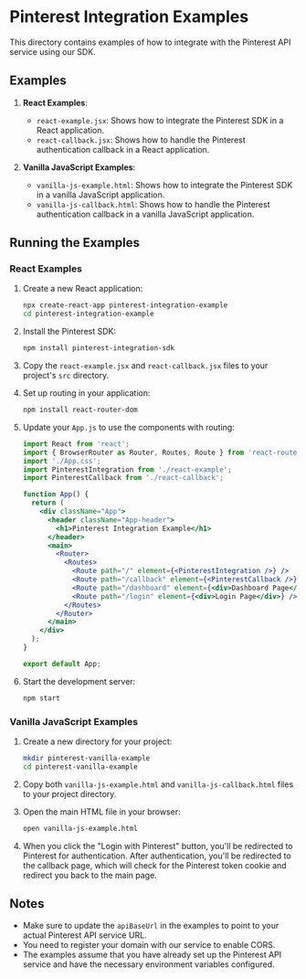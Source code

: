 # Pinterest Integration Examples

This directory contains examples of how to integrate with the Pinterest API service using our SDK.

## Examples

1. **React Examples**:
   - `react-example.jsx`: Shows how to integrate the Pinterest SDK in a React application.
   - `react-callback.jsx`: Shows how to handle the Pinterest authentication callback in a React application.

2. **Vanilla JavaScript Examples**:
   - `vanilla-js-example.html`: Shows how to integrate the Pinterest SDK in a vanilla JavaScript application.
   - `vanilla-js-callback.html`: Shows how to handle the Pinterest authentication callback in a vanilla JavaScript application.

## Running the Examples

### React Examples

1. Create a new React application:
   ```bash
   npx create-react-app pinterest-integration-example
   cd pinterest-integration-example
   ```

2. Install the Pinterest SDK:
   ```bash
   npm install pinterest-integration-sdk
   ```

3. Copy the `react-example.jsx` and `react-callback.jsx` files to your project's `src` directory.

4. Set up routing in your application:
   ```bash
   npm install react-router-dom
   ```

5. Update your `App.js` to use the components with routing:
   ```jsx
   import React from 'react';
   import { BrowserRouter as Router, Routes, Route } from 'react-router-dom';
   import './App.css';
   import PinterestIntegration from './react-example';
   import PinterestCallback from './react-callback';

   function App() {
     return (
       <div className="App">
         <header className="App-header">
           <h1>Pinterest Integration Example</h1>
         </header>
         <main>
           <Router>
             <Routes>
               <Route path="/" element={<PinterestIntegration />} />
               <Route path="/callback" element={<PinterestCallback />} />
               <Route path="/dashboard" element={<div>Dashboard Page</div>} />
               <Route path="/login" element={<div>Login Page</div>} />
             </Routes>
           </Router>
         </main>
       </div>
     );
   }

   export default App;
   ```

6. Start the development server:
   ```bash
   npm start
   ```

### Vanilla JavaScript Examples

1. Create a new directory for your project:
   ```bash
   mkdir pinterest-vanilla-example
   cd pinterest-vanilla-example
   ```

2. Copy both `vanilla-js-example.html` and `vanilla-js-callback.html` files to your project directory.

3. Open the main HTML file in your browser:
   ```bash
   open vanilla-js-example.html
   ```

4. When you click the "Login with Pinterest" button, you'll be redirected to Pinterest for authentication. After authentication, you'll be redirected to the callback page, which will check for the Pinterest token cookie and redirect you back to the main page.

## Notes

- Make sure to update the `apiBaseUrl` in the examples to point to your actual Pinterest API service URL.
- You need to register your domain with our service to enable CORS.
- The examples assume that you have already set up the Pinterest API service and have the necessary environment variables configured.
